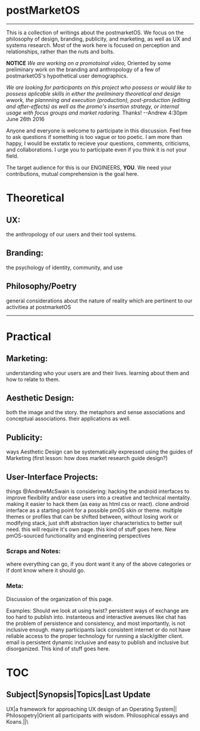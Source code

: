 
# postMarketOS 
----------------------------
This is a collection of writings about the postmarketOS. We focus on the philosophy of design, branding, publicity, and marketing, as well as UX and systems research. Most of the work here is focused on perception and relationships, rather than the nuts and bolts. 

**NOTICE** 
*We are working on a promotoinal video,* 
Oriented by some preliminary work on the branding and anthropology of a few of postmarketOS's hypothetical user demographics.

*We are looking for participants on this project who possess or would like to possess aplicable skills in either the preliminary theoretical and design wwork, the plannning and execution (production), post-production (editing and after-effects) as well as the promo's insertion strategy, or internal usage with focus groups and market radaring.*
Thanks!
--Andrew 
4:30pm June 26th 2016


Anyone and everyone is welcome to participate in this discussion. Feel free to ask questions if something is too vague or too poetic. I am more than happy, I would be exstatix to recieve your questions, comments, criticisms, and collaborations. I urge you to participate even if you think it is not your field. 

The target audience for this is our ENGINEERS, **YOU**. We need your contributions, mutual comprehension is the goal here.

# Theoretical
## UX: 
the anthropology of our users and their tool systems. 
## Branding: 
the psychology of identity, community, and use

## Philosophy/Poetry
general considerations about the nature of reality which are pertinent to our activitiea at postmarketOS

-----------
# Practical
## Marketing:
understanding who your users are and their lives. learning about them and how to relate to them.
## Aesthetic Design: 
both the image and the story. the metaphors and sense associations and conceptual associations. their applications as well.
## Publicity:
ways Aesthetic Design can be systematically expressed using the guides of Marketing (first lesson: how does market research guide design?)
## User-Interface Projects: 
things @AndrewMcSwain is considering: hacking the android interfaces to improve flexibility and/or ease users into a creative and technical mentality. making it easier to hack them (as easy as html css or react). clone android interface as a starting point for a possible pmOS skin or theme. multiple themes or profiles that can be shifted between, without losing work or modifying stack, just shift abstraction layer characteristics to better suit need. this will require it's own page. this kind of stuff goes here.
New pmOS-sourced functionality and engineering perspectives
### Scraps and Notes:

where everything can go, if you dont want it any of the above categories or if dont know where it should go.
### Meta:
Discussion of the organization of this page. 

Examples: Should we look at using twist? persistent ways of exchange are too hard to publish into. instanteous and interactive avenues like chat has the problem of persistence and consistency, and most importantly, is not inclusive enough. many participants lack consistent internet or do not have reliable access to the proper technology for running a slack/gitter client. email is persistent dynamic inclusive and easy to publish and inclusive but disorganized. This kind of stuff goes here.

# TOC
Subject|Synopsis|Topics|Last Update
------------------------------------
UX|a framework for approaching UX design of an Operating System|\|\
Philosopetry|Orient all participants with wisdom. Philosophical essays and Koans.|\|\

